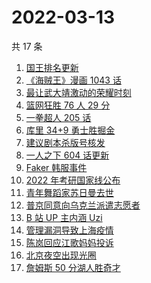 # 2022-03-13

共 17 条

<!-- BEGIN -->
<!-- 最后更新时间 Sun Mar 13 2022 10:00:14 GMT+0800 (China Standard Time) -->

1. [国王排名更新](https://www.zhihu.com/search?q=国王排名)
1. [《海贼王》漫画 1043 话](https://www.zhihu.com/search?q=海贼王)
1. [最让武大靖激动的荣耀时刻](https://www.zhihu.com/search?q=武大靖)
1. [篮网狂胜 76 人 29 分](https://www.zhihu.com/search?q=篮网)
1. [一拳超人 205 话](https://www.zhihu.com/search?q=一拳超人)
1. [库里 34+9 勇士胜掘金](https://www.zhihu.com/search?q=勇士)
1. [建议剧本杀版号核发](https://www.zhihu.com/search?q=剧本杀)
1. [一人之下 604 话更新](https://www.zhihu.com/search?q=一人之下)
1. [Faker 韩服事件](https://www.zhihu.com/search?q=faker)
1. [2022 年考研国家线公布](https://www.zhihu.com/search?q=考研国家线公布)
1. [青年舞蹈家苏日曼去世](https://www.zhihu.com/search?q=苏日曼)
1. [普京同意向乌克兰派遣志愿者](https://www.zhihu.com/search?q=乌克兰志愿者)
1. [B 站 UP 主内涵 Uzi](https://www.zhihu.com/search?q=uzi)
1. [管理漏洞导致上海疫情](https://www.zhihu.com/search?q=管理漏洞导致上海疫情)
1. [陈岚回应江歌妈妈投诉](https://www.zhihu.com/search?q=江歌妈妈陈岚)
1. [北京夜空出现光圈](https://www.zhihu.com/search?q=北京夜空光圈)
1. [詹姆斯 50 分湖人胜奇才](https://www.zhihu.com/search?q=湖人)

<!-- END -->
